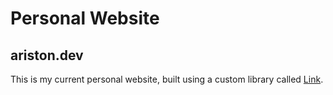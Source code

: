 # Personal Website
ariston.dev
---
This is my current personal website, built using a custom library called
[Link](https://github.com/N11Software/Link).
